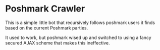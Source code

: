 # Poshmark Crawler

This is a simple little bot that recursively follows poshmark users it finds based on the current Poshmark parties.

It used to work, but poshmark wised up and switched to using a fancy secured AJAX scheme that makes this ineffective.
